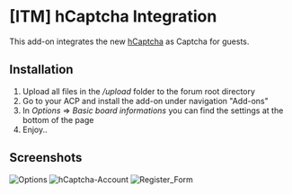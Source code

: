 # [ITM] hCaptcha Integration

This add-on integrates the new [hCaptcha](https://hcaptcha.com/?r=72c6d3fa87d7) as Captcha for guests. 

## Installation

1. Upload all files in the */upload* folder to the forum root directory
2. Go to your ACP and install the add-on under navigation "Add-ons"
3. In *Options* => *Basic board informations* you can find the settings at the bottom of the page
4. Enjoy..

## Screenshots

![Options](https://maxcdn.it-maku.com/git/hCaptcha/Options.png)
![hCaptcha-Account](https://maxcdn.it-maku.com/git/hCaptcha/hCaptcha_account.png)
![Register_Form](https://maxcdn.it-maku.com/git/hCaptcha/register_form.png)
